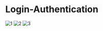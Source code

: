 ﻿# Login-Authentication

![1](https://github.com/khondokermoin/Login-Authentication/assets/109152117/ac4fdecf-02b1-4070-bfb5-e81236166054)
![2](https://github.com/khondokermoin/Login-Authentication/assets/109152117/77df48eb-dedd-467a-9ebd-99094bb96596)
![3](https://github.com/khondokermoin/Login-Authentication/assets/109152117/7f63f61b-fa98-4060-8804-905b8a9cdbcd)

